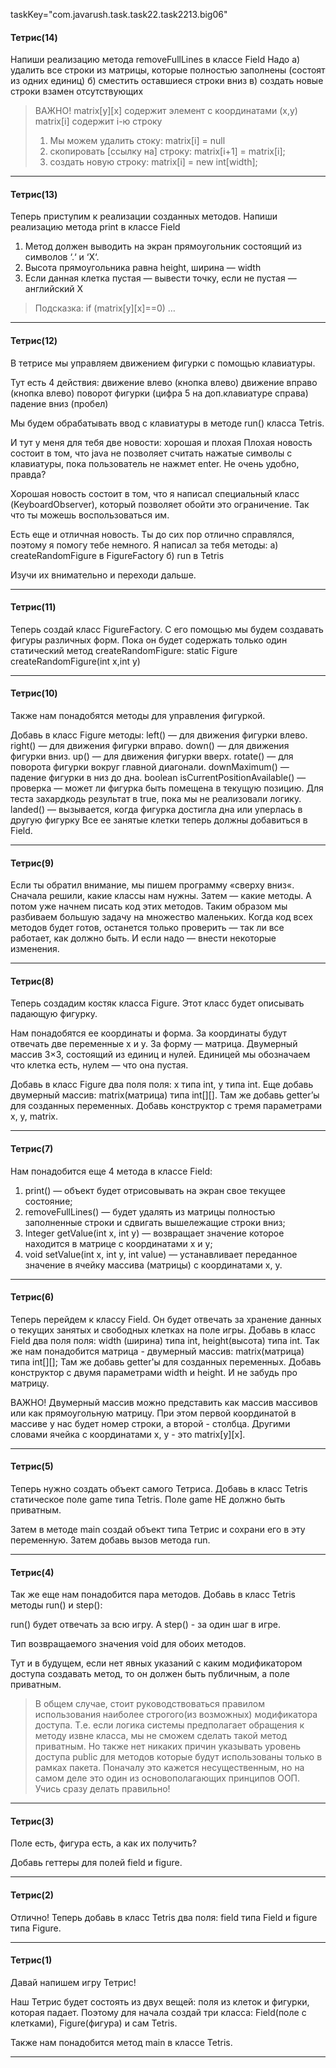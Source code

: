 taskKey="com.javarush.task.task22.task2213.big06"

#### Тетрис(14)

Напиши реализацию метода removeFullLines в классе Field
Надо
а) удалить все строки из матрицы, которые полностью заполнены (состоят из одних единиц)
б) сместить оставшиеся строки вниз
в) создать новые строки взамен отсутствующих

>ВАЖНО!
>matrix[y][x] содержит элемент с координатами (x,y)
>matrix[i] содержит i-ю строку
>1.  Мы можем удалить стоку: matrix[i] = null
>2.  скопировать [ссылку на] строку: matrix[i+1] = matrix[i];
>3.  создать новую строку: matrix[i] = new int[width];
***


#### Тетрис(13)

Теперь приступим к реализации созданных методов.
Напиши реализацию метода print в классе Field
1.  Метод должен выводить на экран прямоугольник состоящий из символов ‘.‘ и ‘X‘.
2.  Высота прямоугольника равна height, ширина — width
3.  Если данная клетка пустая — вывести точку, если не пустая — английский X

>Подсказка:
>if (matrix[y][x]==0) …
***


#### Тетрис(12)

В тетрисе мы управляем движением фигурки с помощью клавиатуры.

Тут есть 4 действия:
движение влево (кнопка влево)
движение вправо (кнопка влево)
поворот фигурки (цифра 5 на доп.клавиатуре справа)
падение вниз (пробел)

Мы будем обрабатывать ввод с клавиатуры в методе run() класса Tetris.

И тут у меня для тебя две новости: хорошая и плохая
Плохая новость состоит в том, что java не позволяет считать нажатые символы с клавиатуры,
пока пользователь не нажмет enter.
Не очень удобно, правда?

Хорошая новость состоит в том, что я написал специальный класс (KeyboardObserver), который позволяет обойти это ограничение.
Так что ты можешь воспользоваться им.

Есть еще и отличная новость.
Ты до сих пор отлично справлялся, поэтому я помогу тебе немного.
Я написал за тебя методы:
а) createRandomFigure в FigureFactory
б) run в Tetris

Изучи их внимательно и переходи дальше.
***


#### Тетрис(11)

Теперь создай класс FigureFactory.
С его помощью мы будем создавать фигуры различных форм.
Пока он будет содержать только один статический метод createRandomFigure:
static Figure createRandomFigure(int x,int y)
***


#### Тетрис(10)

Также нам понадобятся методы для управления фигуркой.

Добавь в класс Figure методы:
left() — для движения фигурки влево.
right() — для движения фигурки вправо.
down() — для движения фигурки вниз.
up() — для движения фигурки вверх.
rotate() — для поворота фигурки вокруг главной диагонали.
downMaximum() — падение фигурки в низ до дна.
boolean isCurrentPositionAvailable() — проверка — может ли фигурка быть помещена в текущую позицию. Для теста захардкодь результат в true, пока мы не реализовали логику.
landed() — вызывается, когда фигурка достигла дна или уперлась в другую фигурку
Все ее занятые клетки теперь должны добавиться в Field.
***


#### Тетрис(9)

Если ты обратил внимание, мы пишем программу «сверху вниз«.
Сначала решили, какие классы нам нужны. Затем — какие методы.
А потом уже начнем писать код этих методов.
Таким образом мы разбиваем большую задачу на множество маленьких.
Когда код всех методов будет готов, останется только проверить — так ли все работает, как должно быть.
И если надо — внести некоторые изменения.
***


#### Тетрис(8)

Теперь создадим костяк класса Figure.
Этот класс будет описывать падающую фигурку.

Нам понадобятся ее координаты и форма.
За координаты будут отвечать две переменные x и y.
За форму — матрица. Двумерный массив 3×3, состоящий из единиц и нулей.
Единицей мы обозначаем что клетка есть, нулем — что она пустая.

Добавь в класс Figure два поля поля: x типа int, y типа int.
Еще добавь двумерный массив: matrix(матрица) типа int[][].
Там же добавь getter’ы для созданных переменных.
Добавь конструктор с тремя параметрами x, y, matrix.
***


#### Тетрис(7)

Нам понадобится еще 4 метода в классе Field:
1. print() — объект будет отрисовывать на экран свое текущее состояние;
2. removeFullLines() — будет удалять из матрицы полностью заполненные строки и сдвигать вышележащие строки вниз;
3. Integer getValue(int x, int y) — возвращает значение которое находится в матрице с координатами x и y;
4. void setValue(int x, int y, int value) — устанавливает переданное значение в ячейку массива (матрицы) с координатами x, y.
***


#### Тетрис(6)

Теперь перейдем к классу Field.
Он будет отвечать за хранение данных о текущих занятых и свободных клетках на поле игры.
Добавь в класс Field два поля поля: width (ширина) типа int, height(высота) типа int.
Так же нам понадобится матрица - двумерный массив: matrix(матрица) типа int[][];
Там же добавь getter'ы для созданных переменных.
Добавь конструктор с двумя параметрами width и height. И не забудь про матрицу.

ВАЖНО!
Двумерный массив можно представить как массив массивов или как прямоугольную матрицу.
При этом первой координатой в массиве у нас будет номер строки, а второй - столбца.
Другими словами ячейка с координатами x, y - это matrix[y][x].
***


#### Тетрис(5)

Теперь нужно создать объект самого Тетриса.
Добавь в класс Tetris статическое поле game типа Tetris.
Поле game НЕ должно быть приватным.

Затем в методе main создай объект типа Тетрис и сохрани его в эту переменную.
Затем добавь вызов метода run.
***


#### Тетрис(4)

Так же еще нам понадобится пара методов.
Добавь в класс Tetris методы run() и step():

run() будет отвечать за всю игру.
А step() - за один шаг в игре.

Тип возвращаемого значения void для обоих методов.

Тут и в будущем, если нет явных указаний с каким модификатором доступа создавать метод, то он должен быть публичным, а поле приватным.

>В общем случае, стоит руководствоваться правилом использования наиболее строгого(из возможных) модификатора доступа.
>Т.е. если логика системы предполагает обращения к методу извне класса, мы не сможем сделать такой метод приватным.
>Но также нет никаких причин указывать уровень доступа public для методов которые будут использованы только в рамках пакета.
>Поначалу это кажется несущественным, но на самом деле это один из основополагающих принципов ООП.
>Учись сразу делать правильно!
***


#### Тетрис(3)

Поле есть, фигура есть, а как их получить?

Добавь геттеры для полей field и figure.
***


#### Тетрис(2)

Отлично!
Теперь добавь в класс Tetris два поля: field типа Field и figure типа Figure.
***


#### Тетрис(1)

Давай напишем игру Тетрис!

Наш Тетрис будет состоять из двух вещей: поля из клеток и фигурки, которая падает.
Поэтому для начала создай три класса: Field(поле с клетками), Figure(фигура) и сам Tetris.

Также нам понадобится метод main в классе Tetris.
***